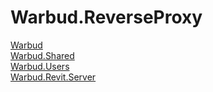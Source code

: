 # Warbud.ReverseProxy

[Warbud](https://github.com/Nairda015/Warbud)  
[Warbud.Shared](https://github.com/Nairda015/Warbud.Shared)  
[Warbud.Users](https://github.com/Nairda015/Warbud.Users)  
[Warbud.Revit.Server](https://github.com/Nairda015/Warbud.Revit.Server)  
